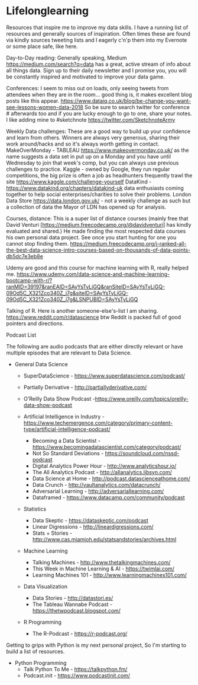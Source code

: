 # Lifelonglearning

Resources that inspire me to improve my data skills.
I have a running list of resources and generally sources of inspiration. 
Often times these are found via kindly sources tweeting lists and I eagerly c'n'p them into my Evernote or some place safe, like here.

Day-to-Day reading: 
Generally speaking, Medium https://medium.com/search?q=data has a great, active stream of info about all things data. 
Sign up to their daily newsletter and I promise you, you will be constantly inspired and motivated to improve your data game.

Conferences: 
I seem to miss out on loads, only seeing tweets from attendees when they are in the room... 
good thing is, it makes excellent blog posts like this appear. https://www.dataiq.co.uk/blog/be-change-you-want-see-lessons-women-data-2018
So be sure to search twitter for conference # afterwards too and if you are lucky enough to go to one, share your notes. 
I like adding mine to #sketchnote https://twitter.com/SketchnoteArmy

Weekly Data challenges: 
These are a good way to build up your confidence and learn from others. Winners are always very generous, sharing their work around/hacks and so it's always worth getting in contact. 
MakeOverMonday - TABLEAU https://www.makeovermonday.co.uk/ as the name suggests a data set in put up on a Monday and you have until Wednesday to join that week's comp, but you can always use previous challenges to practice. 
Kaggle - owned by Google, they run regular competitions, the big prize is often a job as headhunters frequently trawl the site https://www.kaggle.com/challenge-yourself
DataKind - https://www.datakind.org/chapters/datakind-uk data enthusiasts coming together to help social enterprises/charities to solve their problems.
London Data Store https://data.london.gov.uk/ -  not a weekly challenge as such but a collection of data the Mayor of LDN has opened up for analysis.

Courses, distance:
This is a super list of distance courses (mainly free that David Venturi [https://medium.freecodecamp.org/@davidventuri]
has kindly evaluated and shared.) He made finding the most respected data courses his own personal data project. 
See once you start hunting for one you cannot stop finding them.
https://medium.freecodecamp.org/i-ranked-all-the-best-data-science-intro-courses-based-on-thousands-of-data-points-db5dc7e3eb8e

Udemy are good and this course for machine learning with R, really helped me. 
https://www.udemy.com/data-science-and-machine-learning-bootcamp-with-r/?ranMID=39197&ranEAID=SAyYsTvLiGQ&ranSiteID=SAyYsTvLiGQ-09Od5C_X321Zco340Z_i7g&siteID=SAyYsTvLiGQ-09Od5C_X321Zco340Z_i7g&LSNPUBID=SAyYsTvLiGQ

Talking of R. Here is another someone-else's-list I am sharing.
https://www.reddit.com/r/datascience btw Reddit is packed full of good pointers and directions.

Podcast List

The following are audio podcasts that are either directly relevant or have multiple episodes that are relevant to Data Science.

* General Data Science
    * SuperDataScience - https://www.superdatascience.com/podcast/
    * Partially Derivative - http://partiallyderivative.com/
    * O’Reilly Data Show Podcast -https://www.oreilly.com/topics/oreilly-data-show-podcast
    * Artificial Intelligence in Industry - https://www.techemergence.com/category/primary-content-type/artificial-intelligence-podcast/
		* Becoming a Data Scientist - https://www.becomingadatascientist.com/category/podcast/
		* Not So Standard Deviations - https://soundcloud.com/nssd-podcast
		* Digital Analytics Power Hour - http://www.analyticshour.io/
		* The All Analytics Podcast - http://allanalytics.libsyn.com/
		* Data Science at Home - http://podcast.datascienceathome.com/
		* Data Crunch - http://vaultanalytics.com/datacrunch/
		* Adversarial Learning - http://adversariallearning.com/
		* Dataframed - https://www.datacamp.com/community/podcast
    
	* Statistics
		* Data Skeptic - https://dataskeptic.com/podcast
		* Linear Digressions - http://lineardigressions.com/
		* Stats + Stories - http://www.cas.miamioh.edu/statsandstories/archives.html
    
	* Machine Learning
		* Talking Machines - http://www.thetalkingmachines.com/
		* This Week in Machine Learning & AI - https://twimlai.com/
		* Learning Machines 101 - http://www.learningmachines101.com/
    
	* Data Visualization
		* Data Stories - http://datastori.es/
		* The Tableau Wannabe Podcast - https://thetwpodcast.blogspot.com/
    
	* R Programming
		* The R-Podcast - https://r-podcast.org/

Getting to grips with Python is my next personal project, So I'm starting to build a list of resources.

  * Python Programming
    * Talk Python To Me - https://talkpython.fm/
    * Podcast.init - https://www.podcastinit.com/
